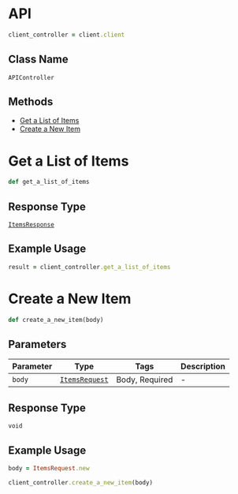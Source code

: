# API

```ruby
client_controller = client.client
```

## Class Name

`APIController`

## Methods

* [Get a List of Items](../../doc/controllers/api.md#get-a-list-of-items)
* [Create a New Item](../../doc/controllers/api.md#create-a-new-item)


# Get a List of Items

```ruby
def get_a_list_of_items
```

## Response Type

[`ItemsResponse`](../../doc/models/items-response.md)

## Example Usage

```ruby
result = client_controller.get_a_list_of_items
```


# Create a New Item

```ruby
def create_a_new_item(body)
```

## Parameters

| Parameter | Type | Tags | Description |
|  --- | --- | --- | --- |
| `body` | [`ItemsRequest`](../../doc/models/items-request.md) | Body, Required | - |

## Response Type

`void`

## Example Usage

```ruby
body = ItemsRequest.new

client_controller.create_a_new_item(body)
```

